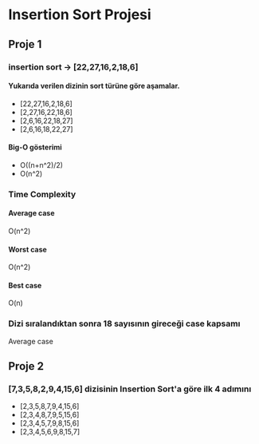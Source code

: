 # Insertion Sort Projesi
## Proje 1
### insertion sort -> [22,27,16,2,18,6]
#### Yukarıda verilen dizinin sort türüne göre aşamalar.
- [22,27,16,2,18,6]
- [2,27,16,22,18,6]
- [2,6,16,22,18,27]
- [2,6,16,18,22,27]
#### Big-O gösterimi
- O((n+n^2)/2)
- O(n^2)
### Time Complexity
#### Average case
O(n^2)
#### Worst case
O(n^2)
#### Best case
O(n)
### Dizi sıralandıktan sonra 18 sayısının gireceği case kapsamı
Average case
## Proje 2
### [7,3,5,8,2,9,4,15,6] dizisinin Insertion Sort'a göre ilk 4 adımını
- [2,3,5,8,7,9,4,15,6]
- [2,3,4,8,7,9,5,15,6]
- [2,3,4,5,7,9,8,15,6]
- [2,3,4,5,6,9,8,15,7]